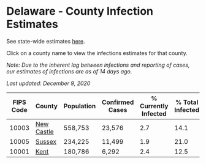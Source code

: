 # Delaware - County Infection Estimates

See state-wide estimates [here](/infections/us-de).

Click on a county name to view the infections estimates for that county.

*Note: Due to the inherent lag between infections and reporting of cases, our estimates of infections are as of 14 days ago.*

*Last updated: December 9, 2020*

|   FIPS Code |                   County |   Population |   Confirmed Cases |   % Currently Infected |   % Total Infected |
|-------------|--------------------------|--------------|-------------------|------------------------|--------------------|
|       10003 | [New Castle](new-castle) |      558,753 |            23,576 |                    2.7 |               14.1 |
|       10005 |         [Sussex](sussex) |      234,225 |            11,499 |                    1.9 |               21.0 |
|       10001 |             [Kent](kent) |      180,786 |             6,292 |                    2.4 |               12.5 |